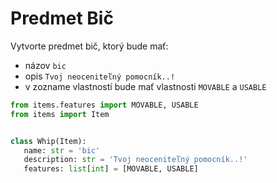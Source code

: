 # Predmet Bič

Vytvorte predmet bič, ktorý bude mať:

* názov `bic`
* opis `Tvoj neoceniteľný pomocník..!`
* v zozname vlastností bude mať vlastnosti `MOVABLE` a `USABLE`


```python
from items.features import MOVABLE, USABLE
from items import Item


class Whip(Item):
   name: str = 'bic'
   description: str = 'Tvoj neoceniteľný pomocník..!'
   features: list[int] = [MOVABLE, USABLE]
```
